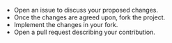 * Open an issue to discuss your proposed changes.
* Once the changes are agreed upon, fork the project.
* Implement the changes in your fork.
* Open a pull request describing your contribution.
